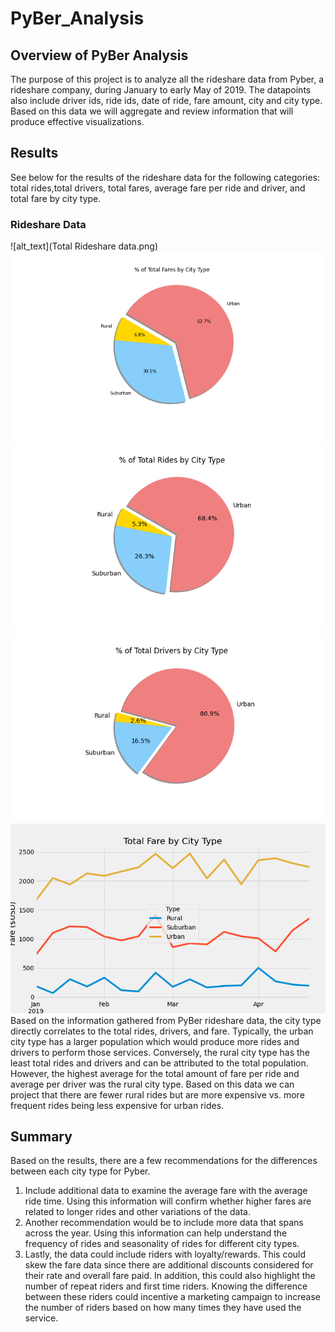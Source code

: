 # PyBer_Analysis
## Overview of PyBer Analysis
The purpose of this project is to analyze all the rideshare data from Pyber, a rideshare company, during January to early May of 2019. The datapoints also include driver ids, ride ids, date of ride, fare amount, city and city type. Based on this data we will aggregate and review information that will produce effective visualizations.
## Results
See below for the results of the rideshare data for the following categories: total rides,total drivers, total fares, average fare per ride and driver, and total fare by city type.
### Rideshare Data
![alt_text](Total Rideshare data.png)
![alt text](analysis/Fig5.png)
![alt text](analysis/Fig6.png)
![alt text](analysis/Fig7.png)
![alt text](analysis/PyBer_fare_summary.png)
Based on the information gathered from PyBer rideshare data, the city type directly correlates to the total rides, drivers, and fare. Typically, the urban city type has a larger population which would produce more rides and drivers to perform those services. Conversely, the rural city type has the least total rides and drivers and can be attributed to the total population. However, the highest average for the total amount of fare per ride and average per driver was the rural city type. Based on this data we can project that there are fewer rural rides but are more expensive vs. more frequent rides being less expensive for urban rides.

## Summary
Based on the results, there are a few recommendations for the differences between each city type for Pyber. 

1. Include additional data to examine the average fare with the average ride time. Using this information will confirm whether higher fares are related to longer rides and other variations of the data.
2. Another recommendation would be to include more data that spans across the year. Using this information can help understand the frequency of rides and seasonality of rides for different city types.
3. Lastly, the data could include riders with loyalty/rewards. This could skew the fare data since there are additional discounts considered for their rate and overall fare paid. In addition, this could also highlight the number of repeat riders and first time riders. Knowing the difference between these riders could incentive a marketing campaign to increase the number of riders based on how many times they have used the service.
